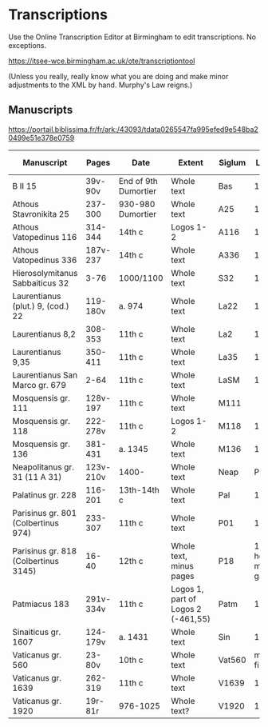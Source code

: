 # Transcriptions

Use the Online Transcription Editor at Birmingham to edit transcriptions. No exceptions.


https://itsee-wce.birmingham.ac.uk/ote/transcriptiontool

(Unless you really, really know what you are doing and make minor adjustments to the XML by hand. Murphy's Law reigns.)

## Manuscripts

https://portail.biblissima.fr/fr/ark:/43093/tdata0265547fa995efed9e548ba20499e51e378e0759

| Manuscript | Pages | Date | Extent | Siglum | Logos 1 | Logos 2 | Logos 3 | Notes |
|------------| ------ |----- | ----- | ------ | ------- | ------- | ------- | ----- |
| B II 15 | 39v-90v | End of 9th Dumortier | Whole text | Bas | 1.1-4 | | | |
| Athous Stavronikita 25 | 237-300 | 930-980 Dumortier | Whole text | A25 | 1.1-4 | | | |
| Athous Vatopedinus 116 | 314-344 | 14th c | Logos 1-2 | A116 | 1.1-4 | | | |
| Athous Vatopedinus 336 | 187v-237 | 14th c | Whole text | A336 | 1.1-4 | | | |
| Hierosolymitanus Sabbaiticus 32 | 3-76 | 1000/1100 | Whole text | S32 | 1.1-4 | | | |
| Laurentianus (plut.) 9, (cod.) 22 | 119-180v | a. 974 | Whole text | La22 | 1.1-4 | | | |
| Laurentianus 8,2 | 308-353 | 11th c | Whole text | La2 | 1.1-4 | | | https://tecabml.contentdm.oclc.org/digital/collection/plutei/id/158260 |
| Laurentianus 9,35 | 350-411 | 11th c | Whole text | La35 | 1.1-4 | | | |
| Laurentianus San Marco gr. 679  | 2-64 | 11th c | Whole text | LaSM | 1.1-4 | | | |
| Mosquensis gr. 111 | 128v-197 | 11th c | Whole text | M111 | | | | |
| Mosquensis gr. 118 | 222-278v | 11th c | Logos 1-2 | M118 | 1.1-4 | | | |
| Mosquensis gr. 136 | 381-431 | a. 1345 | Whole text | M136 | 1.1-4 | | | |
| Neapolitanus gr. 31 (11 A 31) | 123v-210v | 1400- | Whole text | Neap | Prepared | | | |
| Palatinus gr. 228 | 116-201 | 13th-14th c | Whole text | Pal | 1.1-4 | | | https://digi.ub.uni-heidelberg.de/diglit/bav_pal_gr_228/0243/image,info |
| Parisinus gr. 801 (Colbertinus 974) | 233-307 | 11th c | Whole text | P01 | 1.1-4 | | | |
| Parisinus gr. 818 (Colbertinus 3145) | 16-40 | 12th c | Whole text, minus pages | P18 | 1.1, on hold, many gaps | | | https://portail.biblissima.fr/fr/ark:/43093/mdatab9e5acd79e31d36c96adf3c939d53b6f1d66db8f |
| Patmiacus 183 | 291v-334v | 11th c | Logos 1, part of Logos 2 (-461,55) | Patm | 1.1-4 | | | |
| Sinaiticus gr. 1607 | 124-179v | a. 1431 | Whole text | Sin | 1.1-4 | | | https://www.loc.gov/item/00271070172-ms, https://www.loc.gov/manuscripts/?fa=segmentof:amedmonastery.00271070172-ms/&q=1607&st=gallery |
| Vaticanus gr. 560 | 23-80v | 10th c | Whole text | Vat560 | missing film | | | |
| Vaticanus gr. 1639 | 262-319 | 11th c | Whole text | V1639 | 1.1-4 | | | |
| Vaticanus gr. 1920 | 19r-81r | 976-1025 | Whole text?| V1920 | 1.1-4 | | | https://digi.vatlib.it/view/MSS_Vat.gr.1920 |
